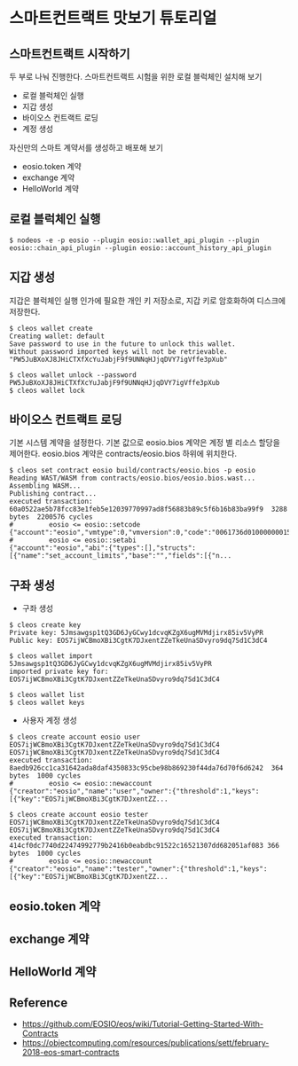 # 스마트컨트랙트 맛보기 튜토리얼

## 스마트컨트랙트 시작하기
두 부로 나눠 진행한다.
스마트컨트랙트 시험을 위한 로컬 블럭체인 설치해 보기 
- 로컬 블럭체인 실행
- 지갑 생성
- 바이오스 컨트랙트 로딩
- 계정 생성

자신만의 스마트 계약서를 생성하고 배포해 보기
- eosio.token 계약
- exchange 계약
- HelloWorld 계약

## 로컬 블럭체인 실행
```
$ nodeos -e -p eosio --plugin eosio::wallet_api_plugin --plugin eosio::chain_api_plugin --plugin eosio::account_history_api_plugin 
```

## 지갑 생성
지갑은 블럭체인 실행 인가에 필요한 개인 키 저장소로, 지갑 키로 암호화하여 디스크에 저장한다.
```
$ cleos wallet create
Creating wallet: default
Save password to use in the future to unlock this wallet.
Without password imported keys will not be retrievable.
"PW5JuBXoXJ8JHiCTXfXcYuJabjF9f9UNNqHJjqDVY7igVffe3pXub"

$ cleos wallet unlock --password PW5JuBXoXJ8JHiCTXfXcYuJabjF9f9UNNqHJjqDVY7igVffe3pXub
$ cleos wallet lock
```

## 바이오스 컨트랙트 로딩
기본 시스템 계약을 설정한다. 기본 값으로 eosio.bios 계약은 계정 별 리소스 할당을 제어한다.
eosio.bios 계약은 contracts/eosio.bios 하위에 위치한다. 
```
$ cleos set contract eosio build/contracts/eosio.bios -p eosio
Reading WAST/WASM from contracts/eosio.bios/eosio.bios.wast...
Assembling WASM...
Publishing contract...
executed transaction: 60a0522ae5b78fcc83e1feb5e12039770997ad8f56883b89c5f6b16b83ba99f9  3288 bytes  2200576 cycles
#         eosio <= eosio::setcode               {"account":"eosio","vmtype":0,"vmversion":0,"code":"0061736d0100000001581060037f7e7f0060057f7e7e7e7e...
#         eosio <= eosio::setabi                {"account":"eosio","abi":{"types":[],"structs":[{"name":"set_account_limits","base":"","fields":[{"n...
```

## 구좌 생성
- 구좌 생성
```
$ cleos create key
Private key: 5Jmsawgsp1tQ3GD6JyGCwy1dcvqKZgX6ugMVMdjirx85iv5VyPR
Public key: EOS7ijWCBmoXBi3CgtK7DJxentZZeTkeUnaSDvyro9dq7Sd1C3dC4

$ cleos wallet import 5Jmsawgsp1tQ3GD6JyGCwy1dcvqKZgX6ugMVMdjirx85iv5VyPR
imported private key for: EOS7ijWCBmoXBi3CgtK7DJxentZZeTkeUnaSDvyro9dq7Sd1C3dC4

$ cleos wallet list
$ cleos wallet keys
```
- 사용자 계정 생성
```
$ cleos create account eosio user EOS7ijWCBmoXBi3CgtK7DJxentZZeTkeUnaSDvyro9dq7Sd1C3dC4 EOS7ijWCBmoXBi3CgtK7DJxentZZeTkeUnaSDvyro9dq7Sd1C3dC4
executed transaction: 8aedb926cc1ca31642ada8daf4350833c95cbe98b869230f44da76d70f6d6242  364 bytes  1000 cycles
#         eosio <= eosio::newaccount            {"creator":"eosio","name":"user","owner":{"threshold":1,"keys":[{"key":"EOS7ijWCBmoXBi3CgtK7DJxentZZ...

$ cleos create account eosio tester EOS7ijWCBmoXBi3CgtK7DJxentZZeTkeUnaSDvyro9dq7Sd1C3dC4 EOS7ijWCBmoXBi3CgtK7DJxentZZeTkeUnaSDvyro9dq7Sd1C3dC4
executed transaction: 414cf0dc7740d22474992779b2416b0eabdbc91522c16521307dd682051af083 366 bytes  1000 cycles
#         eosio <= eosio::newaccount            {"creator":"eosio","name":"tester","owner":{"threshold":1,"keys":[{"key":"EOS7ijWCBmoXBi3CgtK7DJxentZZ...
```

## eosio.token 계약
## exchange 계약
## HelloWorld 계약

## Reference
- https://github.com/EOSIO/eos/wiki/Tutorial-Getting-Started-With-Contracts
- https://objectcomputing.com/resources/publications/sett/february-2018-eos-smart-contracts
